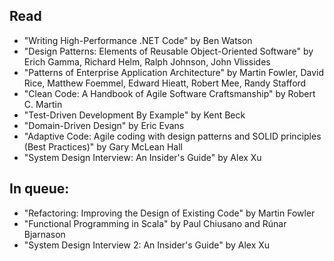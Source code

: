 ## Read

* "Writing High-Performance .NET Code" by Ben Watson
* "Design Patterns: Elements of Reusable Object-Oriented Software" by Erich Gamma, Richard Helm, Ralph Johnson, John Vlissides
* "Patterns of Enterprise Application Architecture" by Martin Fowler, David Rice, Matthew Foemmel, Edward Hieatt, Robert Mee, Randy Stafford
* "Clean Code: A Handbook of Agile Software Craftsmanship" by Robert C. Martin
* "Test-Driven Development By Example" by Kent Beck
* "Domain-Driven Design" by Eric Evans
* "Adaptive Code: Agile coding with design patterns and SOLID principles (Best Practices)" by Gary McLean Hall
* "System Design Interview: An Insider's Guide" by Alex Xu


## In queue:

* "Refactoring: Improving the Design of Existing Code" by Martin Fowler
* "Functional Programming in Scala" by Paul Chiusano and Rúnar Bjarnason
* "System Design Interview 2: An Insider's Guide" by Alex Xu
